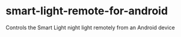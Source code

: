 # smart-light-remote-for-android
Controls the Smart Light night light remotely from an Android device
